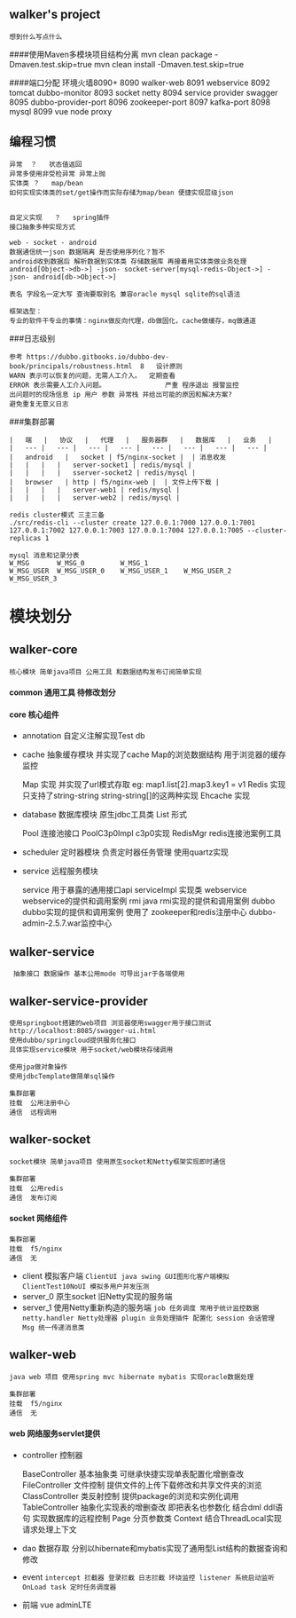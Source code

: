 ## walker's project
	想到什么写点什么
	
####使用Maven多模块项目结构分离
    mvn clean package -Dmaven.test.skip=true
    mvn clean install -Dmaven.test.skip=true

####端口分配
    环境火墙8090+
    8090    walker-web
    8091    webservice
    8092    tomcat  dubbo-monitor
    8093    socket netty
    8094    service provider    swagger
    8095    dubbo-provider-port 
    8096    zookeeper-port
    8097    kafka-port
    8098    mysql 
    8099    vue node proxy

## 编程习惯
```
异常	？	状态值返回
异常多使用非受检异常 异常上抛
实体类	？	map/bean
如何实现实体类的set/get操作而实际存储为map/bean 便捷实现层级json


自定义实现	？	spring插件
接口抽象多种实现方式

web - socket - android
数据通信统一json 数据隔离 是否使用序列化？暂不
android收到数据后 解析数据到实体类 存储数据库 再接着用实体类做业务处理
android[Object->db->] -json- socket-server[mysql-redis-Object->] -json- android[db->Object->] 

表名 字段名一定大写 查询要取别名 兼容oracle mysql sqlite的sql语法

框架选型：
专业的软件干专业的事情：nginx做反向代理，db做固化，cache做缓存，mq做通道

```

###日志级别

	参考 https://dubbo.gitbooks.io/dubbo-dev-book/principals/robustness.html	8	设计原则
	WARN 表示可以恢复的问题，无需人工介入。	定期查看
	ERROR 表示需要人工介入问题。				严重 程序退出	报警监控
	出问题时的现场信息 ip 用户 参数 异常栈 并给出可能的原因和解决方案? 
	避免重复无意义日志

###集群部署

    |   端   |   协议   |   代理   |   服务器群   |   数据库   |   业务   |   
    |   --- |   --- |   --- |   --- |   --- |   --- |   --- |   --- |   
    |   android   |   socket | f5/nginx-socket |  | 消息收发
    |   |   |   |   server-socket1 | redis/mysql | 
    |   |   |   |   sserver-socket2 | redis/mysql | 
    |   browser   | http | f5/nginx-web |  | 文件上传下载 |   
    |   |   |   |   server-web1 | redis/mysql | 
    |   |   |   |   server-web2 | redis/mysql | 
							
	redis cluster模式 三主三备
	./src/redis-cli --cluster create 127.0.0.1:7000 127.0.0.1:7001 127.0.0.1:7002 127.0.0.1:7003 127.0.0.1:7004 127.0.0.1:7005 --cluster-replicas 1
	
	mysql 消息和记录分表
	W_MSG       W_MSG_0		    W_MSG_1
	W_MSG_USER  W_MSG_USER_0	W_MSG_USER_1	W_MSG_USER_2	W_MSG_USER_3




# 模块划分
## walker-core
	核心模块 简单java项目 公用工具 和数据结构发布订阅简单实现

#### common 通用工具 待修改划分
#### core 核心组件
* annotation 自定义注解实现Test db

* cache 抽象缓存模块 并实现了cache Map的浏览数据结构 用于浏览器的缓存监控

	Map 实现 并实现了url模式存取 eg: map1.list[2].map3.key1 = v1
	Redis 实现 只支持了string-string string-string[]的这两种实现
	Ehcache 实现
	
* database 数据库模块 原生jdbc工具类 List<Map> 形式

    Pool 连接池接口
    PoolC3p0Impl c3p0实现
    RedisMgr redis连接池案例工具

* scheduler 定时器模块 负责定时器任务管理 使用quartz实现

* service 远程服务模块 

	service 用于暴露的通用接口api
	serviceImpl 实现类
	webservice webservice的提供和调用案例
	rmi java rmi实现的提供和调用案例
	dubbo dubbo实现的提供和调用案例 使用了 zookeeper和redis注册中心 dubbo-admin-2.5.7.war监控中心

## walker-service

     抽象接口 数据操作 基本公用mode 可导出jar于各端使用

## walker-service-provider

    使用springboot搭建的web项目 浏览器使用swagger用于接口测试
    http://localhost:8085/swagger-ui.html
    使用dubbo/springcloud提供服务化接口
    具体实现service模块 用于socket/web模块存储调用
    
    使用jpa做对象操作
    使用jdbcTemplate做简单sql操作

    集群部署
    挂载  公用注册中心
    通信  远程调用

## walker-socket

	socket模块 简单java项目 使用原生socket和Netty框架实现即时通信

	集群部署
	挂载  公用redis
	通信  发布订阅

#### socket 网络组件

	集群部署
	挂载  f5/nginx
	通信  无

* client 模拟客户端 
``
    ClientUI java swing GUI图形化客户端模拟
    ClientTest10NoUI 模拟多用户并发压测
``
* server_0 原生socket 旧Netty实现的服务端
* server_1 使用Netty重新构造的服务端
``
	job 任务调度 常用于统计监控数据
	netty.handler Netty处理器
	plugin 业务处理插件 配置化
	session 会话管理
	Msg 统一传递消息类
``

## walker-web

	java web 项目 使用spring mvc hibernate mybatis 实现oracle数据处理

	集群部署
	挂载  f5/nginx
	通信  无	
	
#### web 网络服务servlet提供

* controller 控制器 

    BaseController 基本抽象类 可继承快捷实现单表配置化增删查改
    FileController 文件控制 提供文件的上传下载修改和共享文件夹的浏览
    ClassController 类反射控制 提供package的浏览和实例化调用
    TableController 抽象化实现表的增删查改 即把表名也参数化 结合dml ddl语句 实现数据库的远程控制
    Page 分页参数类
    Context 结合ThreadLocal实现请求处理上下文
  
* dao 数据存取 分别以hibernate和mybatis实现了通用型List<Map>结构的数据查询和修改

* event 
``
    intercept 拦截器 登录拦截 日志拦截 环绕监控
    listener 系统启动监听OnLoad
    task 定时任务调度器
`` 


* 前端 vue adminLTE 






